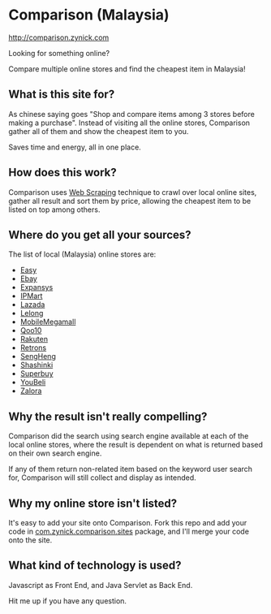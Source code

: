 # Comparison (Malaysia)

http://comparison.zynick.com

Looking for something online?

Compare multiple online stores and find the cheapest item in Malaysia!

## What is this site for?

As chinese saying goes "Shop and compare items among 3 stores before making a purchase". Instead of visiting all the online stores, Comparison gather all of them and show the cheapest item to you. 

Saves time and energy, all in one place.

## How does this work?

Comparison uses [Web Scraping](http://en.wikipedia.org/wiki/Web_scraping) technique to crawl over local online sites, gather all result and sort them by price, allowing the cheapest item to be listed on top among others.

## Where do you get all your sources?

The list of local (Malaysia) online stores are:
 * [Easy](http://www.easy.my)
 * [Ebay](http://www.ebay.com.my)
 * [Expansys](http://www.expansys.my)
 * [IPMart](http://www.ipmart.com.my)
 * [Lazada](http://www.lazada.com.my)
 * [Lelong](http://www.lelong.com.my)
 * [MobileMegamall](http://mobilemegamall.com)
 * [Qoo10](http://qoo10.my)
 * [Rakuten](http://www.rakuten.com.my)
 * [Retrons](http://www.retrons.com)
 * [SengHeng](http://www.senheng.com.my)
 * [Shashinki](http://shashinki.com)
 * [Superbuy](http://www.superbuy.my)
 * [YouBeli](http://www.youbeli.com)
 * [Zalora](http://www.zalora.com.my)

## Why the result isn't really compelling?

Comparison did the search using search engine available at each of the local online stores, where the result is dependent on what is returned based on their own search engine. 

If any of them return non-related item based on the keyword user search for, Comparison will still collect and display as intended.

## Why my online store isn't listed?

It's easy to add your site onto Comparison. Fork this repo and add your code in [com.zynick.comparison.sites](https://github.com/zynick/comparison/tree/master/src/com/zynick/comparison/sites) package, and I'll merge your code onto the site.

## What kind of technology is used?

Javascript as Front End, and Java Servlet as Back End.


Hit me up if you have any question.